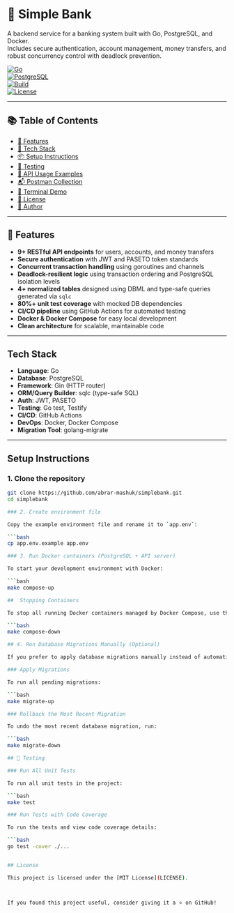 # 🏦 Simple Bank

A backend service for a banking system built with Go, PostgreSQL, and Docker.  
Includes secure authentication, account management, money transfers, and robust concurrency control with deadlock prevention.

[![Go](https://img.shields.io/badge/Go-1.20+-blue)](https://golang.org)  
[![PostgreSQL](https://img.shields.io/badge/PostgreSQL-15-blue)](https://www.postgresql.org/)  
[![Build](https://img.shields.io/github/actions/workflow/status/abrar-mashuk/simplebank/ci.yml?branch=main)](https://github.com/abrar-mashuk/simplebank/actions)  
[![License](https://img.shields.io/github/license/abrar-mashuk/simplebank)](LICENSE)

---

## 📚 Table of Contents

- [🚀 Features](#-features)
- [🧰 Tech Stack](#-tech-stack)
- [📦 Setup Instructions](#-setup-instructions)
- [🧪 Testing](#-testing)
- [🔁 API Usage Examples](#-api-usage-examples)
- [📬 Postman Collection](#-postman-collection)
- [🎥 Terminal Demo](#-terminal-demo)
- [📝 License](#-license)
- [👤 Author](#-author)

---

## 🚀 Features

- **9+ RESTful API endpoints** for users, accounts, and money transfers  
- **Secure authentication** with JWT and PASETO token standards  
- **Concurrent transaction handling** using goroutines and channels  
- **Deadlock-resilient logic** using transaction ordering and PostgreSQL isolation levels  
- **4+ normalized tables** designed using DBML and type-safe queries generated via `sqlc`  
- **80%+ unit test coverage** with mocked DB dependencies  
- **CI/CD pipeline** using GitHub Actions for automated testing  
- **Docker & Docker Compose** for easy local development  
- **Clean architecture** for scalable, maintainable code  

---

## Tech Stack

- **Language**: Go  
- **Database**: PostgreSQL  
- **Framework**: Gin (HTTP router)  
- **ORM/Query Builder**: sqlc (type-safe SQL)  
- **Auth**: JWT, PASETO  
- **Testing**: Go test, Testify  
- **CI/CD**: GitHub Actions  
- **DevOps**: Docker, Docker Compose  
- **Migration Tool**: golang-migrate  

---

## Setup Instructions

### 1. Clone the repository

```bash
git clone https://github.com/abrar-mashuk/simplebank.git
cd simplebank

### 2. Create environment file

Copy the example environment file and rename it to `app.env`:

```bash
cp app.env.example app.env

### 3. Run Docker containers (PostgreSQL + API server)

To start your development environment with Docker:

```bash
make compose-up

##  Stopping Containers

To stop all running Docker containers managed by Docker Compose, use the following Make command:

```bash
make compose-down

## 4. Run Database Migrations Manually (Optional)

If you prefer to apply database migrations manually instead of automatically during container startup, you can use the following Make commands:

### Apply Migrations

To run all pending migrations:

```bash
make migrate-up

### Rollback the Most Recent Migration

To undo the most recent database migration, run:

```bash
make migrate-down

## 🧪 Testing

### Run All Unit Tests

To run all unit tests in the project:

```bash
make test

### Run Tests with Code Coverage

To run the tests and view code coverage details:

```bash
go test -cover ./...


## License

This project is licensed under the [MIT License](LICENSE).



If you found this project useful, consider giving it a ⭐ on GitHub!
